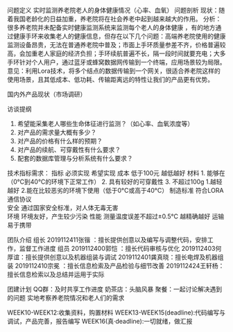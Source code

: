 问题定义
实时监测养老院老人的身体健康情况（心率、血氧）
问题剖析
现状：随着我国老龄化的日益加重，养老院将在社会养老中起到越来越大的作用。
分析：很多养老院并未配备实时健康监测系统来监测每个老人的身体健康 ，有的地方通过健康手环来收集老人的健康信息，但存在以下几个问题：高端养老院使用的健康监测设备昂贵，无法在普通养老院中普及；市面上手环质量参差不齐，价格普遍较高，会加重老人家庭的经济负担；手环续航普遍不长，隔一段时间就要充电；大多手环针对个人用户，通过蓝牙或蜂窝数据网传输到一个终端，应用场景较为局限。
意见：利用Lora技术，将多个结点的数据传输到一个网关，很适合养老院这样的使用场景，且其低成本、低功耗、传输距离远的特性让我们的产品更有优势。








国内外产品现状（市场调研）
	 
 
 
 






访谈提纲

1.	希望能采集老人哪些生命体征进行监测？（如心率、血氧浓度等）
2.	对产品的需求量大概有多少？
3.	对产品的价格有什么样的预期？
4.	对产品的续航、可穿戴性有什么要求？
5.	配套的数据库管理与分析系统有什么要求？


技术指标需求：
指标	必须实现	希望实现
成本	低于100元	越低越好
材料	1.	能够在（0℃到40°C的环境下正常工作）
2.	具有较好的可穿戴性
3.	不超过100g	1.越轻越好
2.能在比较恶劣的环境下使用（低于0°C或高于40°C）
制造标准	符合LORA通信协议	
安全	通过国家安全标准，对人体无毒无害	
环境	环境友好，产生较少污染	
性能	测量温度误差不超过±0.5°C	越精确越好
运输	易于携带	










团队介绍
组长      2019112411张锴 ：擅长提供创意以及编写与调整代码，安排工  作，监督工作进度
组员      2019112400郭恺 ：擅长代码审核与优化
          2019112403何厚谊：擅长提供创意以及机器组装与调试
          2019112401龚真晓：擅长电焊及机器组装
          2019112410宗冕 ：擅长信息检索及产品检验与细节改善
          2019112424王轩杨：擅长信息检索以及总结并运用于实际	


团建计划
QQ群：及时共享工作进度
奶茶店：头脑风暴
聚餐：一起讨论解决遇到的问题
实地考察养老院情况和老人们的需求

WEEK10-WEEK12:收集资料，购置材料
WEEK13-WEEK15(deadline):代码编写与调试，产品完善，报告编写
WEEK16(真·deadline):一切就绪，做汇报

